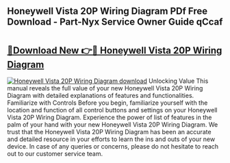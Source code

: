 ## Honeywell Vista 20P Wiring Diagram PDf Free Download - Part-Nyx Service Owner Guide qCcaf

# <h2><a href="http://dft6yx.blite.top/?on=Honeywell+Vista+20P+Wiring+Diagram">🔗Download New 👉🔴 Honeywell Vista 20P Wiring Diagram</a></h2>

[![Honeywell Vista 20P Wiring Diagram download](https://i.imgur.com/lujVjoI.png)](http://dft6yx.blite.top/?on=Honeywell+Vista+20P+Wiring+Diagram)
Unlocking Value This manual reveals the full value of your new Honeywell Vista 20P Wiring Diagram with detailed explanations of features and functionalities. Familiarize with Controls Before you begin, familiarize yourself with the location and function of all control buttons and settings on your Honeywell Vista 20P Wiring Diagram. Experience the power of list of features in the palm of your hand with your new Honeywell Vista 20P Wiring Diagram. We trust that the Honeywell Vista 20P Wiring Diagram has been an accurate and detailed resource in your efforts to learn the ins and outs of your new device. In case of any queries or concerns, please do not hesitate to reach out to our customer service team.
